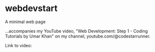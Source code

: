 # webdevstart
A minimal web page

...accompanies my YouTube video, "Web Development: Step 1 - Coding Tutorials by Umar Khan" on my channel, youtube.com/@codestarrunner.

Link to video: 
